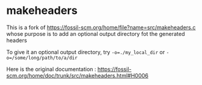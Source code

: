 # makeheaders
This is a fork of https://fossil-scm.org/home/file?name=src/makeheaders.c whose purpose is to add an optional output directory fot the generated headers

To give it an optional output directory, try `-o=./my_local_dir` or `-o=/some/long/path/to/a/dir`

Here is the original documentation : https://fossil-scm.org/home/doc/trunk/src/makeheaders.html#H0006

